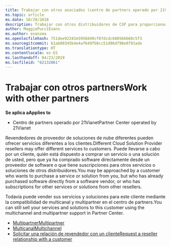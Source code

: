```yaml
---
title: Trabajar con otros asociados (centro de partners operado por 21Vianet)
ms.topic: article
ms.date: 10/29/2018
description: Trabajar con otros distribuidores de CSP para proporcionar servicios al mismo cliente.
author: MaggiePucciEvans
ms.author: evansma
ms.openlocfilehash: 751dee92243e5956849cf07dcdc680566660c5f3
ms.sourcegitcommit: b1ab80345b4e4af649fb8cc51d96d798e0791ade
ms.translationtype: HT
ms.contentlocale: es-ES
ms.lasthandoff: 04/23/2019
ms.locfileid: "62132061"
---
```

# <a name="work-with-other-partners"></a><span data-ttu-id="f1f0b-103">Trabajar con otros partners</span><span class="sxs-lookup"><span data-stu-id="f1f0b-103">Work with other partners</span></span>

<span data-ttu-id="f1f0b-104">**Se aplica a**</span><span class="sxs-lookup"><span data-stu-id="f1f0b-104">**Applies to**</span></span>

-   <span data-ttu-id="f1f0b-105">Centro de partners operado por 21Vianet</span><span class="sxs-lookup"><span data-stu-id="f1f0b-105">Partner Center operated by 21Vianet</span></span>


<span data-ttu-id="f1f0b-106">Revendedores de proveedor de soluciones de nube diferentes pueden ofrecer servicios diferentes a los clientes.</span><span class="sxs-lookup"><span data-stu-id="f1f0b-106">Different Cloud Solution Provider resellers may offer different services to customers.</span></span> <span data-ttu-id="f1f0b-107">Puede llevarse a cabo por un cliente, quién está dispuesto a comprar un servicio o una solución de usted, pero que ya ha comprado software directamente desde un proveedor de software o que tiene suscripciones para otros servicios o soluciones de otros distribuidores.</span><span class="sxs-lookup"><span data-stu-id="f1f0b-107">You may be approached by a customer who wants to purchase a service or solution from you, but who has already purchased software directly from a software vendor, or who has subscriptions for other services or solutions from other resellers.</span></span> 

<span data-ttu-id="f1f0b-108">Todavía puede vender sus servicios y soluciones para este cliente mediante la compatibilidad de multicanal y multipartner en el centro de partners.</span><span class="sxs-lookup"><span data-stu-id="f1f0b-108">You can still sell your services and solutions to this customer using the multichannel and multipartner support in Partner Center.</span></span>

-   [<span data-ttu-id="f1f0b-109">Multipartner</span><span class="sxs-lookup"><span data-stu-id="f1f0b-109">Multipartner</span></span>](multipartner.md)
-   [<span data-ttu-id="f1f0b-110">Multicanal</span><span class="sxs-lookup"><span data-stu-id="f1f0b-110">Multichannel</span></span>](multichannel.md)
-   [<span data-ttu-id="f1f0b-111">Solicitar una relación de revendedor con un cliente</span><span class="sxs-lookup"><span data-stu-id="f1f0b-111">Request a reseller relationship with a customer</span></span>](request-a-relationship-with-a-customer.md)
